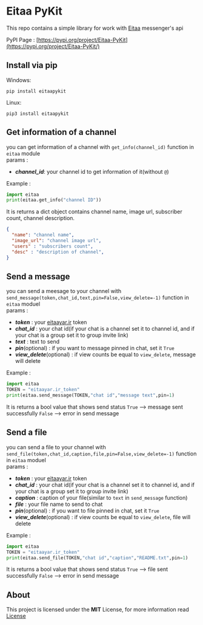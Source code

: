 # Eitaa PyKit
This repo contains a simple library for work with [Eitaa](https://eitaa.com/) messenger's api

PyPI Page : [https://pypi.org/project/Eitaa-PyKit](https://pypi.org/project/Eitaa-PyKit/)

## Install via pip
Windows:
```
pip install eitaapykit
```
Linux:
```
pip3 install eitaapykit
```

## Get information of a channel
you can get information of a channel with `get_info(channel_id)` function in `eitaa` module \
params :
- ***channel_id***: your channel id to get information of it(without `@`)

Example :
```py
import eitaa
print(eitaa.get_info("channel ID"))
```
It is returns a dict object contains channel name, image url, subscriber count, channel description.
```json
{
  "name": "channel name",
  "image_url": "channel image url",
  "users" : "subscribers count",
  "desc" : "description of channel",
}
```

## Send a message
you can send a meesage to your channel with `send_message(token,chat_id,text,pin=False,view_delete=-1)` function in `eitaa` moduel \
params :
- ***token*** : your [eitaayar.ir](https://eitaayar.ir) token
- ***chat_id*** : your chat id(if your chat is a channel set it to channel id, and if your chat is a group set it to group invite link)
- ***text*** : text to send
- ***pin***(optional) : if you want to message pinned in chat, set it `True`
- ***view_delete***(optional) : if view counts be equal to `view_delete`, message will delete

Example :
```py
import eitaa
TOKEN = "eitaayar.ir_token"
print(eitaa.send_message(TOKEN,"chat id","message text",pin=1)
```
It is returns a bool value that shows send status
`True` --> message sent successfully
`False` --> error in send message

## Send a file
you can send a file to your channel with `send_file(token,chat_id,caption,file,pin=False,view_delete=-1)` function in `eitaa` moduel \
params :
- ***token*** : your [eitaayar.ir](https://eitaayar.ir) token
- ***chat_id*** : your chat id(if your chat is a channel set it to channel id, and if your chat is a group set it to group invite link)
- ***caption*** : caption of your file(similar to `text` in `send_message` function)
- ***file*** : your file name to send to chat
- ***pin***(optional) : if you want to file pinned in chat, set it `True`
- ***view_delete***(optional) : if view counts be equal to `view_delete`, file will delete

Example :
```py
import eitaa
TOKEN = "eitaayar.ir_token"
print(eitaa.send_file(TOKEN,"chat id","caption","README.txt",pin=1)
```
It is returns a bool value that shows send status
`True` --> file sent successfully
`False` --> error in send message

## About
This project is licensed under the **MIT** License, for more information read [License](LICENSE)
